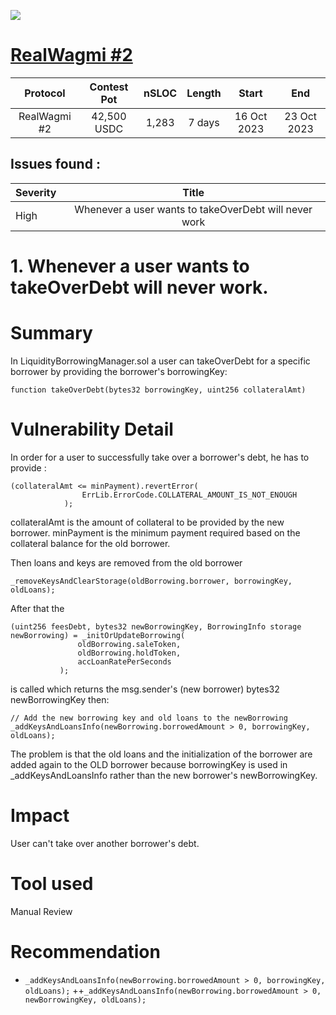 ![](https://audits.sherlock.xyz/_next/image?url=https%3A%2F%2Fsherlock-files.ams3.digitaloceanspaces.com%2Fcontests%2Freal-wagmi.jpg&w=256&q=75)

# [RealWagmi #2](https://audits.sherlock.xyz/contests/118)

| Protocol | Contest Pot | nSLOC | Length | Start | End |
|:--:|:--:|:--:|:--:|:--:|:--:|
| RealWagmi #2 | 42,500 USDC | 1,283 | 7 days | 16 Oct 2023 | 23 Oct 2023 |

## Issues found :

| Severity | Title |
|:--|:--:|
| High | Whenever a user wants to takeOverDebt will never work |

# 1. Whenever a user wants to takeOverDebt will never work.

# Summary
In LiquidityBorrowingManager.sol a user can takeOverDebt for a specific borrower by providing the borrower's borrowingKey:

```
function takeOverDebt(bytes32 borrowingKey, uint256 collateralAmt)
```

# Vulnerability Detail

In order for a user to successfully take over a borrower's debt, he has to provide :

```
(collateralAmt <= minPayment).revertError(
                ErrLib.ErrorCode.COLLATERAL_AMOUNT_IS_NOT_ENOUGH
            );
```

collateralAmt is the amount of collateral to be provided by the new borrower.
minPayment is the minimum payment required based on the collateral balance for the old borrower.

Then loans and keys are removed from the old borrower

```
_removeKeysAndClearStorage(oldBorrowing.borrower, borrowingKey, oldLoans);
```

After that the

```
(uint256 feesDebt, bytes32 newBorrowingKey, BorrowingInfo storage newBorrowing) = _initOrUpdateBorrowing(
               oldBorrowing.saleToken,
               oldBorrowing.holdToken,
               accLoanRatePerSeconds
           );
```

is called which returns the msg.sender's (new borrower) bytes32 newBorrowingKey then:

```
// Add the new borrowing key and old loans to the newBorrowing
_addKeysAndLoansInfo(newBorrowing.borrowedAmount > 0, borrowingKey, oldLoans);
```

The problem is that the old loans and the initialization of the borrower are added again to the OLD borrower because borrowingKey is used in _addKeysAndLoansInfo rather than the new borrower's newBorrowingKey.

# Impact
User can't take over another borrower's debt.

# Tool used
Manual Review

# Recommendation
- `_addKeysAndLoansInfo(newBorrowing.borrowedAmount > 0, borrowingKey, oldLoans);`
++`_addKeysAndLoansInfo(newBorrowing.borrowedAmount > 0, newBorrowingKey, oldLoans);`
